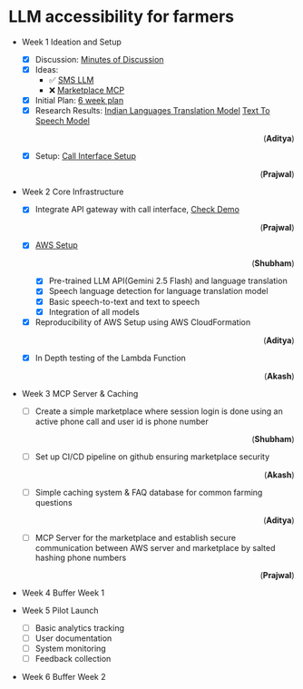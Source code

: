 # LLM accessibility for farmers

- Week 1 Ideation and Setup
  - [x] Discussion: [Minutes of Discussion](docs/Minutes-of-Discussion/README.md)
  - [x] Ideas:
    - ✅ [SMS LLM](docs/SMS_LLM.pdf)
    - ❌ [Marketplace MCP](docs/MarketplaceMCP.pdf)
  - [x] Initial Plan: [6 week plan](docs/6_week_plan.pdf)
  - [x] Research Results: [Indian Languages Translation Model](docs/Translate-100-languages) [Text To Speech Model](docs/Text-To-Speech-Unlimited) <p align="right">(**Aditya**)</p>
  - [x] Setup: [Call Interface Setup](Call-Interface/README.md) <p align="right">(**Prajwal**)</p>

- Week 2 Core Infrastructure
  - [x] Integrate API gateway with call interface, [Check Demo](Call-Interface) <p align="right">(**Prajwal**)</p>
  - [x] [AWS Setup](AWS) <p align="right">(**Shubham**)</p>
    - [x] Pre-trained LLM API(Gemini 2.5 Flash) and language translation
    - [x] Speech language detection for language translation model
    - [x] Basic speech-to-text and text to speech
    - [x] Integration of all models
  - [x] Reproducibility of AWS Setup using AWS CloudFormation <p align="right">(**Aditya**)</p>
  - [x] In Depth testing of the Lambda Function <p align="right">(**Akash**)</p>

- Week 3 MCP Server & Caching
  - [ ] Create a simple marketplace where session login is done using an active phone call and user id is phone number <p align="right">(**Shubham**)</p>
  - [ ] Set up CI/CD pipeline on github ensuring marketplace security <p align="right">(**Akash**)</p>
  - [ ] Simple caching system & FAQ database for common farming questions <p align="right">(**Aditya**)</p>
  - [ ] MCP Server for the marketplace and establish secure communication between AWS server and marketplace by salted hashing phone numbers <p align="right">(**Prajwal**)</p>

- Week 4 Buffer Week 1
  
- Week 5 Pilot Launch
  - [ ] Basic analytics tracking
  - [ ] User documentation
  - [ ] System monitoring
  - [ ] Feedback collection

- Week 6 Buffer Week 2
